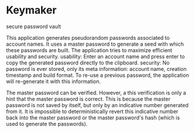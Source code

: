 # Keymaker
secure password vault

This application generates pseudorandom passwords associated to account names. It uses a master password to generate a seed with which these passwords are built. 
The application tries to maximize efficient usability and security. 
usability: Enter an account name and press enter to copy the generated password directly to the clipboard.
security: No password is ever stored, only its meta information: account name, creation timestamp and build format. 
To re-use a previous password, the application will re-generate it with this information.

The master password can be verified. However, a this verification is only a hint that the master password is correct. 
This is because the master password is not saved by itself, but only by an indicative number generated from it. 
It is impossible to deterministically revert this indicative number back into the master password or the master password's hash (which is used to generate the passwords).
